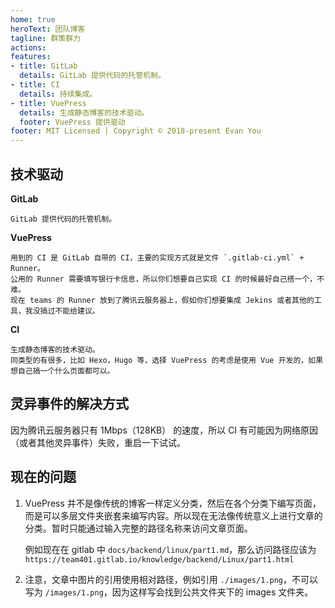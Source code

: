 ```yaml
---
home: true
heroText: 团队博客
tagline: 群策群力
actions:
features:
- title: GitLab
  details: GitLab 提供代码的托管机制。
- title: CI
  details: 持续集成。
- title: VuePress
  details: 生成静态博客的技术驱动。
  footer: VuePress 提供驱动
footer: MIT Licensed | Copyright © 2018-present Evan You
---
```


## 技术驱动

**GitLab**
```
GitLab 提供代码的托管机制。
```

**VuePress**
```
用到的 CI 是 GitLab 自带的 CI，主要的实现方式就是文件 `.gitlab-ci.yml` + Runner。  
公用的 Runner 需要填写银行卡信息，所以你们想要自己实现 CI 的时候最好自己搭一个，不难。   
现在 teams 的 Runner 放到了腾讯云服务器上，假如你们想要集成 Jekins 或者其他的工具，我没搞过不能给建议。
```

**CI**

```
生成静态博客的技术驱动。
同类型的有很多，比如 Hexo，Hugo 等，选择 VuePress 的考虑是使用 Vue 开发的，如果想自己搞一个什么页面都可以。
```

## 灵异事件的解决方式

因为腾讯云服务器只有 1Mbps（128KB） 的速度，所以 CI 有可能因为网络原因（或者其他灵异事件）失败，重启一下试试。

## 现在的问题

1. VuePress 并不是像传统的博客一样定义分类，然后在各个分类下编写页面，而是可以多层文件夹嵌套来编写内容。所以现在无法像传统意义上进行文章的分类。暂时只能通过输入完整的路径名称来访问文章页面。
    
    例如现在在 gitlab 中 `docs/backend/linux/part1.md`，那么访问路径应该为 `https://team401.gitlab.io/knowledge/backend/Linux/part1.html`
    
1. 注意，文章中图片的引用使用相对路径，例如引用 `./images/1.png`，不可以写为 `/images/1.png`，因为这样写会找到公共文件夹下的 images 文件夹。
